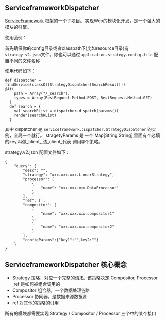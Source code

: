 ## ServiceframeworkDispatcher

[ServiceFramework](https://github.com/allwefantasy/ServiceFramework) 框架的一个子项目。
实现Web的模块化开发，是一个强大的模块的引擎。


使用范例：

首先确保你的config目录或者classpath下(比如resource目录)有`strategy.v2.json`文件。你也可以通过
`application.strategy.config.file` 配置不同的文件名称


使用代码如下：

```
def dispatcher = findService(classOf[StrategyDispatcher[SearchResult]])
@At(
    path = Array("/_search"),
    types = Array(RestRequest.Method.POST, RestRequest.Method.GET)
  )
  def search = {
    val searchRList = dispatcher.dispatch(params())
    render(searchRList)
  }            
```      

其中 dispatcher 是 `serviceframework.dispatcher.StrategyDispatcher` 的实例，全局一个就行。
stragetyParams 是 一个 Map[String,String],里面有个必填的key,叫做\_client\_,该\_client\_代表 
调用哪个策略。

strategy.v2.json 配置文件如下：

```
{
    "query": {
        "desc": "",
        "strategy": "xxx.xxx.xxx.LinearStrategy",
        "processor": [
            {
                "name": "xxx.xxx.xxx.DataProcessor"
            }
        ],
        "ref": [],
        "compositor": [
            {
                "name": "xxx.xxx.xxx.compositor1"
            },
            {
                "name": "xxx.xxx.xxx.compositor2"
            }
        ],
        "configParams":{"key1":"",key2:""}
    }
}
```

## ServiceframeworkDispatcher 核心概念
 
* Strategy  策略，对应一个完整的请求。该策略决定 Compositor, Processor ,ref 是如何被组合调用的
* Compositor  组合器，一个数据处理链路
* Processor  协同器，是数据来源数据源
* ref  对其他的策略的引用


所有的模块都需要实现  Strategy /  Compositor / Processor 三个中的某个接口



